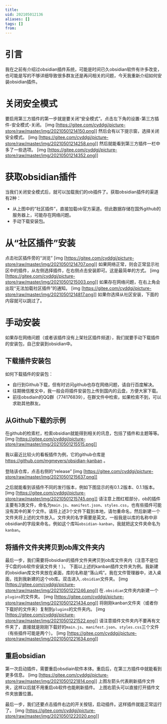 ```yaml
---
title: 
uid: 202105012136
aliases: []
tags: []
from: 
---
```

# 引言
我在之前有介绍过obsidian插件系统，可能是时间已久obsidian软件有许多改变，也可能是写的不够详细导致很多群友还是再问相关的问题，今天我重新介绍如何安装obsidian插件。

# 关闭安全模式
要启用第三方插件的第一步就是要关闭“安全模式”。点击左下角的设置-第三方插件-安全模式-关闭。
[img [https://gitee.com/cyddgi/picture-store/raw/master/img/20210501214150.png]]
然后会有以下提示窗，选择关闭安全模式。
[img [https://gitee.com/cyddgi/picture-store/raw/master/img/20210501214258.png]]
然后就能看到第三方插件一栏中多了一些选项。
[img [https://gitee.com/cyddgi/picture-store/raw/master/img/20210501214352.png]]

# 获取obsidian插件
当我们关闭安全模式后，就可以加载我们的ob插件了。获取obsidian插件的渠道有2种：
- 从上图中的“社区插件”，直接加载ob官方渠道。但此数据存储在国外github的服务器上，可能存在网络问题。
- 手动下载安装包。

# 从“社区插件”安装
点击社区插件旁的“浏览”
[img [https://gitee.com/cyddgi/picture-store/raw/master/img/20210501214707.png]]
如果网络正常，则会正常显示社区中的插件，从左侧选择插件，在右侧点击安装即可。这是最简单的方式。
[img [https://gitee.com/cyddgi/picture-store/raw/master/img/20210501215003.png]]
如果存在网络问题，在右上角会出现“无法加载社区插件”的通知。
[img [https://gitee.com/cyddgi/picture-store/raw/master/img/20210501214817.png]]
如果你选择从社区安装，下面的内容就可以跳过了。

# 手动安装
如果存在网络问题（或者该插件没有上架社区插件频道），我们就要手动下载插件的安装包，自己安装到obsidian中。

## 下载插件安装包
如何下载插件的安装包：
- 自行到Github下载，但有时访问github也存在网络问题，请自行百度解决。
- 往期微信推文中，我一般会将插件安装包上传到国内的云盘，方便大家下载。
- 前往obsdiain的QQ群（774176839），在群文件中检索，如果检索不到，可以求助其他群友。

## 从Github下载的示例
在github的检索栏，检索obsidian就能得到相关的讯息，包括了插件和主题等等。
[img [https://gitee.com/cyddgi/picture-store/raw/master/img/20210501215515.png]]

我以最近比较火的看板插件为例，它的github仓库是 https://github.com/mgmeyers/obsidian-kanban 。

登陆该仓库，点击右侧的“release”
[img [https://gitee.com/cyddgi/picture-store/raw/master/img/20210501215637.png]]

之后就能看到该插件不同的发行版本，例如下图显示的有0.1.2版本、0.1.1版本。
[img [https://gitee.com/cyddgi/picture-store/raw/master/img/20210501215745.png]]
请注意上图红框部分，ob的插件主要有3类文件，命名为`main.js`、`manifest.json`、`styles.css`，也有些插件可能没有其中的某个文件。请将上述3个文件下载到本地，请勿重命名，然后新建一个文件夹将上述的文件放入。文件夹的名字需要是英文。一般我是以库的名称中非obsidian的字段来命名，例如这个库叫`obsidian-kanban`，我就把这文件夹命名为`kanban`。

## 将插件文件夹拷贝到ob库文件夹内
最后一步，我们需要将obsidian的插件文件夹拷贝到ob库文件夹内（注意不是位于C盘的ob软件安装文件夹！）。
下面以上述的kanban插件文件夹为例。我新建的obsidian库文件夹放在桌面，库的名称是“落山鸡”。我在文件管理器中，进入桌面，找到我新建的这个ob库。双击进入`.obsidian`文件夹。
[img [https://gitee.com/cyddgi/picture-store/raw/master/img/20210501221246.png]]
在`.obsidian`文件夹内新建一个`plugins`的文件夹。
[img [https://gitee.com/cyddgi/picture-store/raw/master/img/20210501221434.png]]
将刚刚kanban文件夹（或者你下载好的文件夹）复制到`plugins`的文件夹内。
[img [https://gitee.com/cyddgi/picture-store/raw/master/img/20210501221522.png]]
请注意插件文件夹内不要再有文件夹了，直接就是刚刚下载好的`main.js`、`manifest.json`、`styles.css`三个文件（有些插件可能是两个）。
[img [https://gitee.com/cyddgi/picture-store/raw/master/img/20210501221634.png]]

## 重启obsidian
第一次启动插件，需要重启obsdiain软件本体。重启后，在第三方插件中就能看到更多信息。
[img [https://gitee.com/cyddgi/picture-store/raw/master/img/20210501221814.png]]
上图左箭头代表刷新插件文件夹，这样以后就不用重启ob软件也能刷新插件。
上图右箭头可以直接打开插件文件夹放置位置。

最后一步，我们还要点击插件右边的开关按钮，启动插件。这样插件就能正常运行了。
[img [https://gitee.com/cyddgi/picture-store/raw/master/img/20210501222020.png]]



